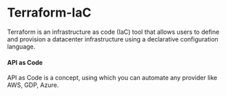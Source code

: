 # Terraform-IaC

Terraform is an infrastructure as code (IaC) tool that allows users to define and provision a datacenter infrastructure using a declarative configuration language. 

#### API as Code

API as Code is a concept, using which you can automate any provider like AWS, GDP, Azure. 

